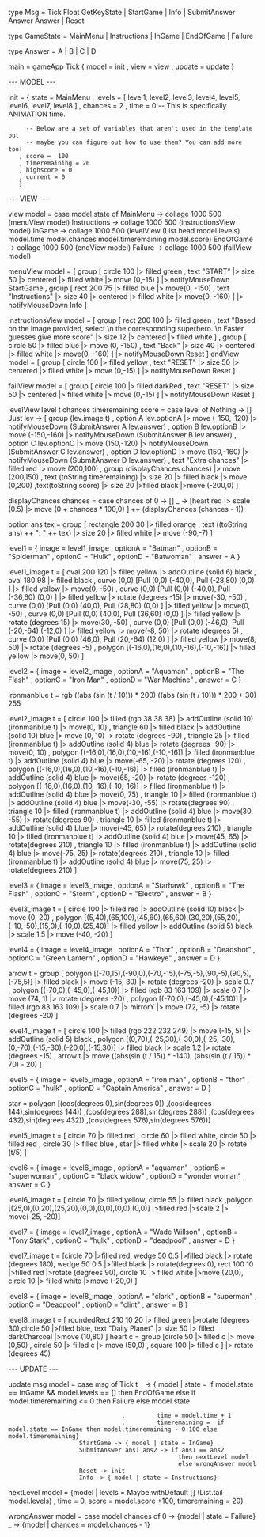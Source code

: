 type Msg = Tick Float GetKeyState
         | StartGame
         | Info
         | SubmitAnswer Answer Answer
         | Reset

type GameState = MainMenu
               | Instructions
               | InGame
               | EndOfGame
               | Failure

type Answer = A | B | C | D

main =
    gameApp Tick {   model = init
                 ,   view = view
                 ,   update = update
                 }

--- MODEL ---

init = { state = MainMenu
       , levels = [ level1,
                    level2,
                    level3,
                    level4,
                    level5,
                    level6,
                    level7,
                    level8
                  ]
       , chances = 2
       , time = 0  -- This is specifically ANIMATION time.

         -- Below are a set of variables that aren't used in the template but
         -- maybe you can figure out how to use them? You can add more too!
       , score =  100
       , timeremaining = 20
       , highscore = 0
       , current = 0
       }

--- VIEW ---

view model = case model.state of
                MainMenu -> collage 1000 500 (menuView model)
                Instructions -> collage 1000 500 (instructionsView model)
                InGame   -> collage 1000 500 (levelView (List.head model.levels) model.time model.chances model.timeremaining model.score)
                EndOfGame   -> collage 1000 500 (endView model)
                Failure  -> collage 1000 500 (failView model)

menuView model = [ group [ circle 100
                            |> filled green
                         , text "START"
                            |> size 50
                            |> centered
                            |> filled white
                            |> move (0,-15)
                         ] |> notifyMouseDown StartGame
                   , group [ rect 200 75
                              |> filled blue
                              |> move(0, -150)
                             , text "Instructions"
                              |> size 40
                              |> centered
                              |> filled white
                              |> move(0, -160)
                           ] |> notifyMouseDown Info
                 ]

instructionsView model = [ group [ rect 200 100
                                    |> filled green
                                   , text "Based on the image provided, select \n the corresponding superhero. \n Faster guesses give more score"
                                    |> size 12
                                    |> centered
                                    |> filled white
                                  ]
                           , group [ circle 50
                                      |> filled blue
                                      |> move (0, -150)
                                    , text "Back"
                                      |> size 40
                                      |> centered
                                      |> filled white
                                      |> move(0, -160)
                                   ] |> notifyMouseDown Reset
                         ]
endView model = [ group [ circle 100
                            |> filled yellow
                         , text "RESET"
                            |> size 50
                            |> centered
                            |> filled white
                            |> move (0,-15)
                         ] |> notifyMouseDown Reset
                 ]

failView model = [ group [ circle 100
                            |> filled darkRed
                         , text "RESET"
                            |> size 50
                            |> centered
                            |> filled white
                            |> move (0,-15)
                         ] |> notifyMouseDown Reset
                 ]

levelView level t chances timeremaining score = case level of
                                 Nothing -> []
                                 Just lev ->  [ group (lev.image t)
                                            , option A lev.optionA
                                                |> move (-150,-120)
                                                |> notifyMouseDown (SubmitAnswer A lev.answer)
                                            , option B lev.optionB
                                                |> move (-150,-160)
                                                |> notifyMouseDown (SubmitAnswer B lev.answer)
                                            , option C lev.optionC
                                                |> move (150,-120)
                                                |> notifyMouseDown (SubmitAnswer C lev.answer)
                                            , option D lev.optionD
                                                |> move (150,-160)
                                                |> notifyMouseDown (SubmitAnswer D lev.answer)
                                            , text "Extra chances"
                                                |> filled red
                                                |> move (200,100)
                                            , group (displayChances chances)
                                                |> move (200,150)
                                            , text (toString timeremaining)
                                                |> size 20
                                                |> filled black
                                                |> move (0,200)
                                                ,text(toString score)
                                                |> size 20
                                                |>filled black
                                                |>move (-200,0)
                                           ]

displayChances chances = case chances of
                            0 -> []
                            _ -> [heart red
                                    |> scale (0.5)
                                    |> move (0 +  chances * 100,0) ] ++ (displayChances (chances - 1))

option ans tex = group [ rectangle 200 30
                            |> filled orange
                       , text ((toString ans) ++ ": " ++ tex)
                            |> size 20
                            |> filled white
                            |> move (-90,-7) ]


level1 = { image = level1_image
         , optionA = "Batman"
         , optionB = "Spiderman"
         , optionC = "Hulk"
         , optionD = "Batwoman"
         , answer = A
         }

level1_image t =  [ oval 200 120 
                     |> filled yellow
                     |> addOutline (solid 6) black
                   , oval 180 98
                     |> filled black
                   , curve (0,0) [Pull (0,0) (-40,0), Pull (-28,80) (0,0) ]
                     |> filled yellow
                     |> move(0, -50)
                   , curve (0,0) [Pull (0,0) (-40,0), Pull (-36,60) (0,0) ]
                     |> filled yellow
                     |> rotate (degrees -15)
                     |> move(-30, -50)
                   , curve (0,0) [Pull (0,0) (40,0), Pull (28,80) (0,0) ]
                     |> filled yellow
                     |> move(0, -50)
                   , curve (0,0) [Pull (0,0) (40,0), Pull (36,60) (0,0) ]
                     |> filled yellow
                     |> rotate (degrees 15)
                     |> move(30, -50)
                   , curve (0,0) [Pull (0,0) (-46,0), Pull (-20,-64) (-12,0) ]
                     |> filled yellow
                     |> move(-8, 50)
                     |> rotate (degrees 5)
                   , curve (0,0) [Pull (0,0) (46,0), Pull (20,-64) (12,0) ]
                     |> filled yellow
                     |> move(8, 50)
                     |> rotate (degrees -5)
                   , polygon [(-16,0),(16,0),(10,-16),(-10,-16)]
                     |> filled yellow
                     |> move(0, 50)
                 ]

level2 = { image = level2_image
         , optionA = "Aquaman"
         , optionB = "The Flash"
         , optionC = "Iron Man"
         , optionD = "War Machine"
         , answer = C
         }
         
ironmanblue t = rgb ((abs (sin (t / 10))) * 200) ((abs (sin (t / 10))) * 200 + 30) 255

level2_image t = [ circle 100
                     |> filled (rgb 38 38 38)
                     |> addOutline (solid 10) (ironmanblue t)
                     |> move(0, 10)
                   , triangle 60
                     |> filled black
                     |> addOutline (solid 10) blue
                     |> move (0, 10)
                     |> rotate (degrees -90)
                   , triangle 25
                     |> filled (ironmanblue t)
                     |> addOutline (solid 4) blue
                     |> rotate (degrees -90)
                     |> move(0, 10)
                   , polygon [(-16,0),(16,0),(10,-16),(-10,-16)]
                     |> filled (ironmanblue t)
                     |> addOutline (solid 4) blue
                     |> move(-65, -20)
                     |> rotate (degrees 120)
                   , polygon [(-16,0),(16,0),(10,-16),(-10,-16)]
                     |> filled (ironmanblue t)
                     |> addOutline (solid 4) blue
                     |> move(65, -20)
                     |> rotate (degrees -120)
                   , polygon [(-16,0),(16,0),(10,-16),(-10,-16)]
                     |> filled (ironmanblue t)
                     |> addOutline (solid 4) blue
                     |> move(0, 75)
                   , triangle 10
                     |> filled (ironmanblue t)
                     |> addOutline (solid 4) blue
                     |> move(-30, -55)
                     |> rotate(degrees 90)
                   , triangle 10
                     |> filled (ironmanblue t)
                     |> addOutline (solid 4) blue
                     |> move(30, -55)
                     |> rotate(degrees 90)
                   , triangle 10
                     |> filled (ironmanblue t)
                     |> addOutline (solid 4) blue
                     |> move(-45, 65)
                     |> rotate(degrees 210)
                   , triangle 10
                     |> filled (ironmanblue t)
                     |> addOutline (solid 4) blue
                     |> move(45, 65)
                     |> rotate(degrees 210)
                   , triangle 10
                     |> filled (ironmanblue t)
                     |> addOutline (solid 4) blue
                     |> move(-75, 25)
                     |> rotate(degrees 210)
                   , triangle 10
                     |> filled (ironmanblue t)
                     |> addOutline (solid 4) blue
                     |> move(75, 25)
                     |> rotate(degrees 210)
                  ]

level3 = { image = level3_image
         , optionA = "Starhawk"
         , optionB = "The Flash"
         , optionC = "Storm"
         , optionD = "Electro"
         , answer = B
         }

level3_image t = [ circle 100 
                    |> filled red
                    |> addOutline (solid 10) black
                    |> move (0, 20)
                   , polygon [(5,40),(65,100),(45,60),(65,60),(30,20),(55,20),(-10,-50),(15,0),(-10,0),(25,40)]
                    |> filled yellow
                    |> addOutline (solid 5) black
                    |> scale 1.5
                    |> move (-40, -20)
                 ]

level4 = { image = level4_image
         , optionA = "Thor"
         , optionB = "Deadshot"
         , optionC = "Green Lantern"
         , optionD = "Hawkeye"
         , answer = D
         }

arrow t = group [ polygon [(-70,15),(-90,0),(-70,-15),(-75,-5),(90,-5),(90,5),(-75,5)]
                     |> filled black
                     |> move (-15, 30)
                     |> rotate (degrees -20)
                     |> scale 0.7
                  , polygon [(-70,0),(-45,0),(-45,10)]
                     |> filled (rgb 83 163 109)
                     |> scale 0.7
                     |> move (74, 1)
                     |> rotate (degrees -20)
                  , polygon [(-70,0),(-45,0),(-45,10)]
                     |> filled (rgb 83 163 109)
                     |> scale 0.7
                     |> mirrorY
                     |> move (72, -5)
                     |> rotate (degrees -20)
                 ]
                 
level4_image t = [ circle 100
                     |> filled (rgb 222 232 249)
                     |> move (-15, 5)
                     |> addOutline (solid 5) black
                   , polygon [(0,70),(-25,30),(-30,0),(-25,-30),(0,-70),(-15,-30),(-20,0),(-15,30)]
                     |> filled black
                     |> scale 1.2
                     |> rotate (degrees -15)
                   , arrow t
                     |> move ((abs(sin (t / 15)) * -140), (abs(sin (t / 15)) * 70) - 20)
                 ]

level5 = { image = level5_image
         , optionA = "iron man"
         , optionB = "thor"
         , optionC = "hulk"
         , optionD = "Captain America"
         , answer = D
         }
         
star = polygon [(cos(degrees 0),sin(degrees 0))
               ,(cos(degrees 144),sin(degrees 144))
               ,(cos(degrees 288),sin(degrees 288))
               ,(cos(degrees 432),sin(degrees 432))
               ,(cos(degrees 576),sin(degrees 576))]
               
level5_image t = [ circle 70 |> filled red 
                 , circle 60 |> filled white, circle 50 |> filled red
                 , circle 30 |> filled blue
                 , star |> filled white |> scale 20 |> rotate (t/5) ]


level6 = { image = level6_image
         , optionA = "aquaman"
         , optionB = "superwoman"
         , optionC = "black widow"
         , optionD = "wonder woman"
         , answer = C
         }

level6_image t = [ circle 70 |> filled yellow, circle 55 |> filled black
                ,polygon  [(25,0),(0,20),(25,20),(0,0),(0,0),(0,0),(0,0)] |>filled red |>scale 2 |> move(-25, -20)]

level7 = { image = level7_image
         , optionA = "Wade Willson"
         , optionB = "Tony Stark"
         , optionC = "hulk"
         , optionD = "deadpool"
         , answer = D
         }

level7_image t = [circle 70 |>filled red, wedge 50 0.5 |>filled black |> rotate (degrees 180), wedge 50 0.5 |>filled black |> rotate(degrees 0), rect 100 10 |>filled red |>rotate (degrees 90), circle 10 |> filled white |>move (20,0), circle 10 |> filled white |>move (-20,0) ]

level8 = { image = level8_image
         , optionA = "clark"
         , optionB = "superman"
         , optionC = "Deadpool"
         , optionD = "clint"
         , answer = B
         }

level8_image t = [ roundedRect 210 10 20 |> filled green |>rotate (degrees 30),circle 50 |>filled blue, 
                    text "Daily Planet" |> size 50 |> filled darkCharcoal |>move (10,80) ]
heart c = group [circle 50
            |> filled c
            |> move (0,50)
         ,
          circle 50
            |> filled c
            |> move (50,0)
         ,
          square 100
            |> filled c ] |> rotate (degrees 45)


--- UPDATE ---

update msg model = case msg of
                        Tick t _ -> { model | state = if model.state == InGame && model.levels == []
                                                            then EndOfGame else if model.timeremaining <= 0 then
                                                            Failure
                                                            else model.state
  
                                    ,         time = model.time + 1
                                    ,         timeremaining =  if model.state == InGame then model.timeremaining - 0.100 else model.timeremaining}
                        StartGame -> { model | state = InGame}
                        SubmitAnswer ans1 ans2 -> if ans1 == ans2
                                                    then nextLevel model
                                                    else wrongAnswer model
                        Reset -> init
                        Info -> { model | state = Instructions}

nextLevel model = {model | levels = Maybe.withDefault [] (List.tail model.levels) , time = 0, score = model.score +100, timeremaining = 20}

wrongAnswer model = case model.chances of
                        0 -> {model | state = Failure}
                        _ -> {model | chances = model.chances - 1}
